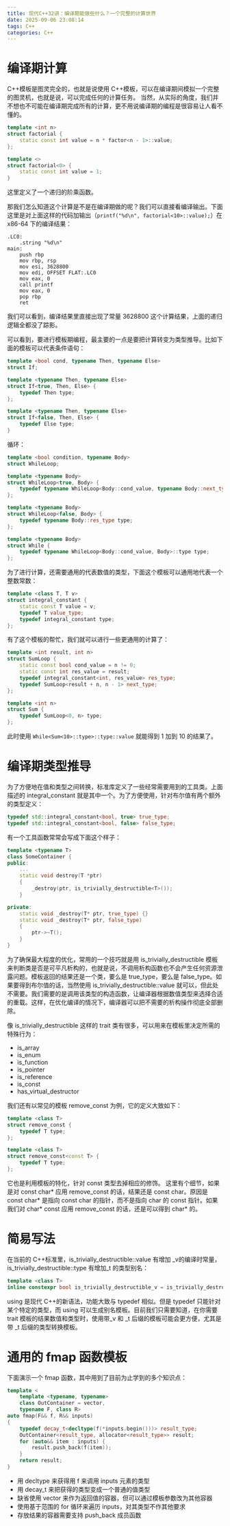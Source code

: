 ```yaml
---
title: 现代C++32讲：编译期能做些什么？一个完整的计算世界
date: 2025-09-06 23:08:14
tags: C++
categories: C++
---
```

# 编译期计算
C++模板是图灵完全的，也就是说使用 C++模板，可以在编译期间模拟一个完整的图灵机，也就是说，可以完成任何的计算任务。
当然，从实际的角度，我们并不想也不可能在编译期完成所有的计算，更不用说编译期的编程是很容易让人看不懂的。

```cpp
template <int n>
struct factorial {
    static const int value = n * factor<n - 1>::value;
};

template <>
struct factorial<0> {
    static const int value = 1;
}
```
这里定义了一个递归的阶乘函数。

那我们怎么知道这个计算是不是在编译期做的呢？我们可以直接看编译输出。下面这里是对上面这样的代码加输出（`printf("%d\n", factorial<10>::value);`）在 x86-64 下的编译结果：
```
.LC0: 
    .string "%d\n" 
main: 
    push rbp 
    mov rbp, rsp 
    mov esi, 3628800 
    mov edi, OFFSET FLAT:.LC0
    mov eax, 0
    call printf 
    mov eax, 0 
    pop rbp 
    ret
```
我们可以看到，编译结果里直接出现了常量 3628800 这个计算结果，上面的递归逻辑全都没了踪影。

可以看到，要进行模板期编程，最主要的一点是要把计算转变为类型推导。比如下面的模板可以代表条件语句：
```cpp
template <bool cond, typename Then, typename Else>
struct If;

template <typename Then, typename Else>
struct If<true, Then, Else> {
    typedef Then type;
};

template <typename Then, typename Else>
struct If<false, Then, Else> {
    typedef Else type;
}
```

循环：
```cpp
template <bool condition, typename Body>
struct WhileLoop;

template <typename Body>
struct WhileLoop<true, Body> {
    typedef typename WhileLoop<Body::cond_value, typename Body::next_type>::type type;
};

template <typename Body>
struct WhileLoop<false, Body> {
    typedef typename Body::res_type type;
};

template <typename Body>
struct While {
    typedef typename WhileLoop<Body::cond_value, Body>::type type;
};
```

为了进行计算，还需要通用的代表数值的类型，下面这个模板可以通用地代表一个整数常数：
```cpp
template <class T, T v>
struct integral_constant {
    static const T value = v;
    typedef T value_type;
    typedef integral_constant type;
};
```

有了这个模板的帮忙，我们就可以进行一些更通用的计算了：
```cpp
template <int result, int n>
struct SumLoop {
    static const bool cond_value = n != 0;
    static const int res_value = result;
    typedef integral_constant<int, res_value> res_type;
    typedef SumLoop<result + n, n - 1> next_type;
};

template <int n>
struct Sum {
    typedef SumLoop<0, n> type;
};
```

此时使用 `While<Sum<10>::type>::type::value` 就能得到 1 加到 10 的结果了。

# 编译期类型推导
为了方便地在值和类型之间转换，标准库定义了一些经常需要用到的工具类。上面描述的 integral_constant 就是其中一个。为了方便使用，针对布尔值有两个额外的类型定义：
```cpp
typedef std::integral_constant<bool, true> true_type;
typedef std::integral_constant<bool, false> false_type;
```

有一个工具函数常常会写成下面这个样子：
```cpp
template <typename T>
class SomeContainer {
public:
    ...
    static void destroy(T *ptr) 
    {
        _destroy(ptr, is_trivially_destructible<T>());
    }

private:
    static void _destroy(T* ptr, true_type) {}
    static void _destroy(T* ptr, false_type) 
    {
        ptr->~T();
    }
}
```
为了确保最大程度的优化，常用的一个技巧就是用 is_trivially_destructible 模板来判断类是否是可平凡析构的，也就是说，不调用析构函数也不会产生任何资源泄露问题。模板返回的结果还是一个类，要么是 true_type，要么是 false_type。如果要得到布尔值的话，当然使用 is_trivially_destructible::value 就可以，但此处不需要。我们需要的是调用该类型的构造函数，让编译器根据数值类型来选择合适的重载。这样，在优化编译的情况下，编译器可以把不需要的析构操作彻底全部删除。

像 is_trivially_destructible 这样的 trait 类有很多，可以用来在模板里决定所需的特殊行为： 
- is_array 
- is_enum 
- is_function 
- is_pointer 
- is_reference 
- is_const 
- has_virtual_destructor

我们还有以常见的模板 remove_const 为例，它的定义大致如下：
```cpp
template <class T>
struct remove_const {
    typedef T type;
};

template <class T>
struct remove_const<const T> {
    typedef T type;
};
```
它也是利用模板的特化，针对 const 类型去掉相应的修饰。
这里有个细节，如果是对 const char* 应用 remove_const 的话，结果还是 const char。原因是 const char* 是指向 const char 的指针，而不是指向 char 的 const 指针。如果我们对 char* const 应用 remove_const 的话，还是可以得到 char* 的。

# 简易写法
在当前的 C++标准里，is_trivially_destructible::value 有增加 \_v的编译时常量，is_trivially_destructible::type 有增加\_t 的类型别名：
```cpp
template <class T>
inline constexpr bool is_trivially_destructible_v = is_trivially_destructible<T>::value;
```
using 是现代 C++的新语法，功能大致与 typedef 相似。但是 typedef 只能针对某个特定的类型，而 using 可以生成别名模板。目前我们只需要知道，在你需要 trait 模板的结果数值和类型时，使用带\_v 和 \_t 后缀的模板可能会更方便，尤其是带 \_t 后缀的类型转换模板。

# 通用的 fmap 函数模板
下面演示一个 fmap 函数，其中用到了目前为止学到的多个知识点：
```cpp
template <
    template <typename, typename>
    class OutContainer = vector,
    typename F, class R>
auto fmap(F&& f, R&& inputs)
{
    typedef decay_t<decltype(f(*inputs.begin()))> result_type;
    OutContainer<result_type, allocator<result_type>> result;
    for (auto&& item : inputs) {
        result.push_back(f(item));
    }
    return result;
}
```

- 用 decltype 来获得用 f 来调用 inputs 元素的类型
- 用 decay_t 来把获得的类型变成一个普通的值类型
- 缺省使用 vector 来作为返回值的容器，但可以通过模板参数改为其他容器
- 使用基于范围的 for 循环来遍历 inputs，对其类型不作其他要求
- 存放结果的容器需要支持 push_back 成员函数